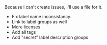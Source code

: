 Because I can't create issues, I'll use a file for it.

- Fix label name inconsistancy.
- Link to label groups as well
- More licenses
- Add all tags
- Add "secret" label description groups

